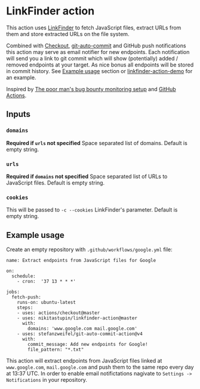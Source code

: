 # LinkFinder action

This action uses [LinkFinder](https://github.com/GerbenJavado/LinkFinder) to fetch JavaScript files, extract URLs from them and store extracted URLs on the file system.

Combined with [Checkout](https://github.com/actions/checkout), [git-auto-commit](https://github.com/stefanzweifel/git-auto-commit-action) and GitHub push notifications this action may serve as email notifier for new endpoints. Each notification will send you a link to git commit which will show (potentially) added / removed endpoints at your target. As nice bonus all endpoints will be stored in commit history. See [Example usage](#example-usage) section or [linkfinder-action-demo](https://github.com/nikitastupin/linkfinder-action-demo) for an example. 

Inspired by [The poor man's bug bounty monitoring setup](https://edoverflow.com/2018/the-poor-mans-monitoring-setup/) and [GitHub Actions](https://github.com/features/actions).

## Inputs

### `domains`

**Required if `urls` not specified** Space separated list of domains. Default is empty string.

### `urls`

**Required if `domains` not specified** Space separated list of URLs to JavaScript files. Default is empty string.

### `cookies`

This will be passed to `-c --cookies` LinkFinder's parameter. Default is empty string.

## Example usage

Create an empty repository with `.github/workflows/google.yml` file:

```
name: Extract endpoints from JavaScript files for Google

on:
  schedule:
    - cron:  '37 13 * * *'

jobs:
  fetch-push:
    runs-on: ubuntu-latest
    steps:
    - uses: actions/checkout@master
    - uses: nikitastupin/linkfinder-action@master
      with:
        domains: 'www.google.com mail.google.com'
    - uses: stefanzweifel/git-auto-commit-action@v4
      with:
        commit_message: Add new endpoints for Google!
        file_pattern: "*.txt"
```

This action will extract endpoints from JavaScript files linked at `www.google.com`, `mail.google.com` and push them to the same repo every day at 13:37 UTC. In order to enable email notifictations nagivate to `Settings -> Notifications` in your repository.
